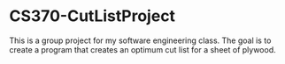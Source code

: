 # CS370-CutListProject
 
This is a group project for my software engineering class. The goal is to create a program that creates an optimum cut
list for a sheet of plywood. 